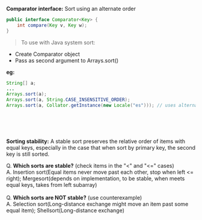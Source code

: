 **Comparator interface:** Sort using an alternate order


```java
public interface Comparator<Key> {
	int compare(Key v, Key w);
}
```

> To use with Java system sort:
* Create Comparator object
* Pass as second argument to Arrays.sort()

**eg:** 
```java
String[] a;
...
Arrays.sort(a);
Arrays.sort(a, String.CASE_INSENSITIVE_ORDER);
Arrays.sort(a, Collator.getInstance(new Locale("es"))); // uses alternate order defined by Comparator<String> object
```
<br>
<br>
<br>

**Sorting stability:** A stable sort preserves the relative order of items with equal keys, especially in the case that when sort by primary key, the second key is still sorted.

Q. **Which sorts are stable?** (check items in the "<" and "<=" cases)<br>
A. Insertion sort(Equal items never move past each other, stop when left <= right); Mergesort(depends on implementation, to be stable, when meets equal keys, takes from left subarray)
<br>
<br>
Q. **Which sorts are NOT stable?** (use counterexample)<br>
A. Selection sort(Long-distance exchange might move an item past some equal item); Shellsort(Long-distance exchange)
